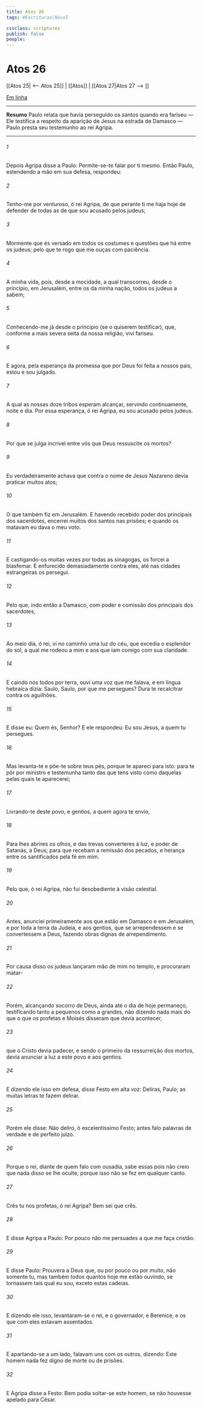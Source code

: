 ```yaml
---
title: Atos 26
tags: #Escrituras\NovoT

cssclass: scriptures
publish: false
people:
---
```


# Atos 26
[[Atos 25| <-- Atos 25]] | [[Atos]] | [[Atos 27|Atos 27 --> ]]

[Em linha](https://churchofjesuschrist.org/study/scriptures/nt/acts/26?lang=por)

---
__Resumo__
Paulo relata que havia perseguido os santos quando era fariseu — Ele testifica a respeito da aparição de Jesus na estrada de Damasco — Paulo presta seu testemunho ao rei Agripa.

---
###### 1 
Depois Agripa disse a Paulo: Permite-se-te falar por ti mesmo. Então Paulo, estendendo a mão em sua defesa, respondeu:

###### 2 
Tenho-me por venturoso, ó rei Agripa, de que perante ti me haja hoje de defender de todas as  de que sou acusado pelos judeus;

###### 3 
Mormente  que és versado em todos os costumes e questões que há entre os judeus; pelo que te rogo que me ouças com paciência.

###### 4 
A minha vida, pois, desde a mocidade, a qual transcorreu, desde o princípio, em Jerusalém, entre os da minha nação, todos os judeus a sabem;

###### 5 
Conhecendo-me já desde o princípio (se o quiserem testificar), que, conforme a mais severa seita da nossa religião, vivi fariseu.

###### 6 
E agora, pela esperança da promessa que por Deus foi feita a nossos pais, estou  e sou julgado.

###### 7 
A qual as nossas doze tribos esperam alcançar, servindo  continuamente, noite e dia. Por essa esperança, ó rei Agripa, eu sou acusado pelos judeus.

###### 8 
Por que se julga  incrível entre vós que Deus ressuscite os mortos?

###### 9 
Eu verdadeiramente achava que contra o nome de Jesus Nazareno devia praticar muitos atos;

###### 10 
O que também fiz em Jerusalém. E havendo recebido poder dos principais dos sacerdotes, encerrei muitos dos santos nas prisões; e quando os matavam eu dava o meu voto.

###### 11 
E castigando-os muitas vezes por todas as sinagogas, os forcei a blasfemar. E enfurecido demasiadamente contra eles, até nas cidades estrangeiras os persegui.

###### 12 
Pelo que, indo então a Damasco, com poder e comissão dos principais dos sacerdotes,

###### 13 
Ao meio dia, ó rei, vi no caminho uma luz do céu, que excedia o esplendor do sol, a qual me rodeou a mim e aos que iam comigo com sua claridade.

###### 14 
E caindo nós todos por terra, ouvi uma voz que me falava, e em língua hebraica dizia: Saulo, Saulo, por que me persegues? Dura  te  recalcitrar contra os aguilhões.

###### 15 
E disse eu: Quem és, Senhor? E ele respondeu: Eu sou Jesus, a quem tu persegues.

###### 16 
Mas levanta-te e põe-te sobre teus pés, porque te apareci para isto: para te pôr por ministro e testemunha tanto das  que tens visto como daquelas pelas quais te aparecerei;

###### 17 
Livrando-te deste povo, e  gentios, a quem agora te envio,

###### 18 
Para lhes abrires os olhos, e das trevas  converteres à luz, e  poder de Satanás, a Deus; para que recebam a remissão dos pecados, e herança entre os santificados pela fé em mim.

###### 19 
Pelo que, ó rei Agripa, não fui desobediente à visão celestial.

###### 20 
Antes, anunciei primeiramente aos que estão em Damasco e em Jerusalém, e por toda a terra da Judeia, e aos gentios, que se arrependessem e se convertessem a Deus, fazendo obras dignas de arrependimento.

###### 21 
Por causa disso os judeus lançaram mão de mim no templo, e procuraram matar-

###### 22 
Porém, alcançando socorro de Deus, ainda até o dia de hoje permaneço, testificando tanto a pequenos como a grandes, não dizendo nada mais do que o que os profetas e Moisés disseram que devia acontecer,

###### 23 
 que o Cristo devia padecer, e sendo o primeiro da ressurreição dos mortos, devia anunciar a luz a este povo e aos gentios.

###### 24 
E dizendo ele isso em  defesa, disse Festo em alta voz: Deliras, Paulo; as muitas letras te fazem delirar.

###### 25 
Porém ele disse: Não deliro, ó excelentíssimo Festo; antes falo palavras de verdade e de perfeito juízo.

###### 26 
Porque o rei, diante de quem falo com ousadia, sabe essas  pois não creio que nada disso se lhe oculte; porque isso não se fez em qualquer canto.

###### 27 
Crês tu nos profetas, ó rei Agripa? Bem sei que crês.

###### 28 
E disse Agripa a Paulo: Por pouco não me persuades a que me faça cristão.

###### 29 
E disse Paulo: Prouvera a Deus que, ou por pouco ou por muito, não somente tu, mas também todos quantos hoje me estão ouvindo, se tornassem tais qual eu sou, exceto estas cadeias.

###### 30 
E dizendo ele isso, levantaram-se o rei, e o governador, e Berenice, e os que com eles estavam assentados.

###### 31 
E apartando-se a um lado, falavam uns com os outros, dizendo: Este homem nada fez digno de morte ou de prisões.

###### 32 
E Agripa disse a Festo: Bem podia soltar-se este homem, se não houvesse apelado para César.

